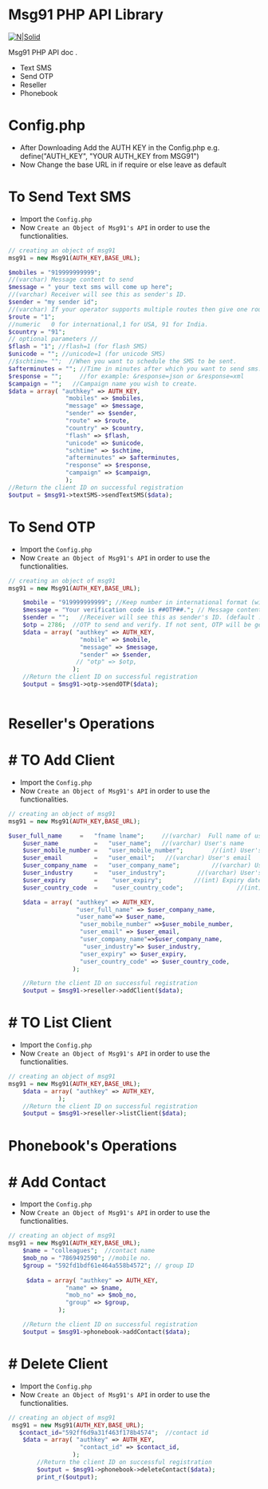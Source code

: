 # Msg91 PHP API Library

[![N|Solid](http://images.jdmagicbox.com/indore/t9/0731px731.x731.130801124923.p7t9/catalogue/msg-91-indore-irrtl.jpg)](https://nodesource.com/products/nsolid)

Msg91 PHP API doc .

  - Text SMS
  - Send OTP
  - Reseller
  - Phonebook
 
# Config.php
- After Downloading Add the AUTH KEY in the Config.php 
  e.g. define("AUTH_KEY", "YOUR AUTH_KEY from MSG91")
- Now Change the base URL in if require or else leave as default

# To Send Text SMS
- Import the ``Config.php``  
- Now ``Create an Object of Msg91's API`` in order to use the functionalities. 

```php
// creating an object of msg91
msg91 = new Msg91(AUTH_KEY,BASE_URL);

$mobiles = "919999999999";
//(varchar)	Message content to send
$message = " your text sms will come up here";
//(varchar)	Receiver will see this as sender's ID.
$sender = "my sender id";
//(varchar)	If your operator supports multiple routes then give one route name. Eg: route=1 for promotional, route=4 for transactional SMS.
$route = "1";
//numeric	0 for international,1 for USA, 91 for India.
$country = "91";
// optional parameters //
$flash = "1"; //flash=1 (for flash SMS)
$unicode = ""; //unicode=1 (for unicode SMS)
//$schtime= "";  //When you want to schedule the SMS to be sent.
$afterminutes = ""; //Time in minutes after which you want to send sms.
$response = "";     //for example: &response=json or &response=xml
$campaign = "";   //Campaign name you wish to create.
$data = array( "authkey" => AUTH_KEY,
                "mobiles" => $mobiles,
                "message" => $message,
                "sender" => $sender,
                "route" => $route,
                "country" => $country,
                "flash" => $flash,
                "unicode" => $unicode,
                "schtime" => $schtime,
                "afterminutes" => $afterminutes,
                "response" => $response,
                "campaign" => $campaign,
                );
//Return the client ID on successful registration
$output = $msg91->textSMS->sendTextSMS($data);
```

# To Send  OTP
- Import the ``Config.php`` 
- Now ``Create an Object of Msg91's API`` in order to use the functionalities. 

```php
// creating an object of msg91
msg91 = new Msg91(AUTH_KEY,BASE_URL);

	$mobile = "919999999999"; //Keep number in international format (with country code)
	$message = "Your verification code is ##OTP##."; // Message content to send. (default : Your verification code is ##OTP##.)
	$sender = "";   //Receiver will see this as sender's ID. (default : OTPSMS)
	$otp = 2786;  //OTP to send and verify. If not sent, OTP will be generated.
	$data = array( "authkey" => AUTH_KEY,
		            "mobile" => $mobile,
		            "message" => $message,
		            "sender" => $sender,
		           // "otp" => $otp,
	              );
	//Return the client ID on successful registration
	$output = $msg91->otp->sendOTP($data);
	
```


# Reseller's Operations

# # TO Add Client
- Import the ``Config.php``
- Now ``Create an Object of Msg91's API`` in order to use the functionalities.

```php
// creating an object of msg91
msg91 = new Msg91(AUTH_KEY,BASE_URL);

$user_full_name     =   "fname lname";     //(varchar)	Full name of user
	$user_name          =   "user_name";   //(varchar) User's name
	$user_mobile_number =   "user_mobile_number";        //(int) User's mobile
	$user_email         =   "user_email";   //(varchar) User's email
	$user_company_name  =   "user_company_name";         //(varchar) User's company name
	$user_industry      =   "user_industry";         //(varchar) User's industry
	$user_expiry        =    "user_expiry";         //(int) Expiry date of user's account
	$user_country_code  =    "user_country_code";               //(int) User country code

	$data = array( "authkey" => AUTH_KEY,
	               "user_full_name" => $user_company_name,  
	               "user_name"=> $user_name,           
	                "user_mobile_number" =>$user_mobile_number,
	                "user_email" => $user_email,       
	                "user_company_name"=>$user_company_name,  
	                 "user_industry"=> $user_industry,    
	                "user_expiry" => $user_expiry,      
	                "user_country_code" => $user_country_code,
	              );

	//Return the client ID on successful registration
	$output = $msg91->reseller->addClient($data);


```


# # TO List Client
- Import the ``Config.php``
- Now ``Create an Object of Msg91's API`` in order to use the functionalities.

```php
// creating an object of msg91
msg91 = new Msg91(AUTH_KEY,BASE_URL);
	$data = array( "authkey" => AUTH_KEY,
              );
	//Return the client ID on successful registration
	$output = $msg91->reseller->listClient($data);
```

# Phonebook's Operations

# # Add Contact
- Import the ``Config.php`` 
- Now ``Create an Object of Msg91's API`` in order to use the functionalities.

```php
// creating an object of msg91
msg91 = new Msg91(AUTH_KEY,BASE_URL);
    $name = "colleagues";  //contact name
    $mob_no = "7869492590"; //mobile no.
    $group = "592fd1bdf61e464a558b4572"; // group ID
 
     $data = array( "authkey" => AUTH_KEY,
	            "name" => $name,
	            "mob_no" => $mob_no,
	            "group" => $group,
              );

	//Return the client ID on successful registration
	$output = $msg91->phonebook->addContact($data);
  ```
  

# # Delete Client
- Import the ``Config.php`` 
- Now ``Create an Object of Msg91's API`` in order to use the functionalities. 

```php
// creating an object of msg91
 msg91 = new Msg91(AUTH_KEY,BASE_URL);
   $contact_id="592ff6d9a31f463f178b4574";  //contact id
	$data = array( "authkey" => AUTH_KEY,
		            "contact_id" => $contact_id,
		          );
		//Return the client ID on successful registration
		$output = $msg91->phonebook->deleteContact($data);
		print_r($output); 
   ```
